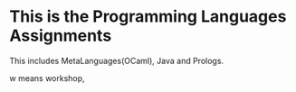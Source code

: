 # This is the Programming Languages Assignments

This includes MetaLanguages(OCaml), Java and Prologs.

w means workshop, 
